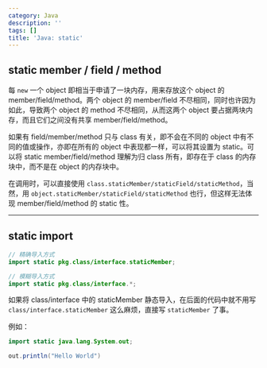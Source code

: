 ```yaml
---
category: Java
description: ''
tags: []
title: 'Java: static'
---
```


## static member / field / method

每 `new` 一个 object 即相当于申请了一块内存，用来存放这个 object 的 member/field/method。两个 object 的 member/field 不尽相同，同时也许因为如此，导致两个 object 的 method 不尽相同，从而这两个 object 要占据两块内存，而且它们之间没有共享 member/field/method。  

如果有 field/member/method 只与 class 有关，即不会在不同的 object 中有不同的值或操作，亦即在所有的 object 中表现都一样，可以将其设置为 static。可以将 static member/field/method 理解为归 class 所有，即存在于 class 的内存块中，而不是在 object 的内存块中。  

在调用时，可以直接使用 `class.staticMember/staticField/staticMethod`，当然，用 `object.staticMember/staticField/staticMethod` 也行，但这样无法体现 member/field/method 的 static 性。

---

## static import

```java
// 精确导入方式
import static pkg.class/interface.staticMember;  

// 模糊导入方式
import static pkg.class/interface.*; 
```

如果将 class/interface 中的 staticMember 静态导入，在后面的代码中就不用写 `class/interface.staticMember` 这么麻烦，直接写 `staticMember` 了事。

例如：

```java
import static java.lang.System.out;

out.println("Hello World")
```